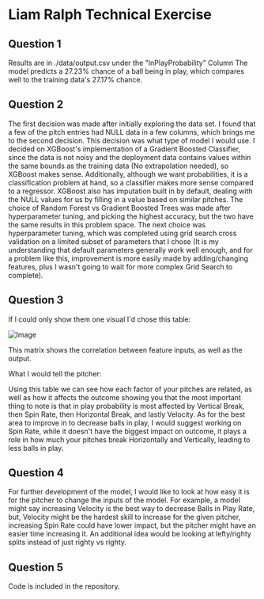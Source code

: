 # Liam Ralph Technical Exercise

## Question 1
Results are in ./data/output.csv under the "InPlayProbability" Column
The model predicts a 27.23% chance of a ball being in play, which compares well to the training data's 27.17% chance.

## Question 2
The first decision was made after initially exploring the data set. I found that a few of the pitch entries had NULL data in a few columns, which brings me to the second decision. This decision was what type of model I would use. I decided on XGBoost's implementation of a Gradient Boosted Classifier, since the data is not noisy and the deployment data contains values within the same bounds as the training data (No extrapolation needed), so XGBoost makes sense. Additionally, although we want probabilities, it is a classification problem at hand, so a classifier makes more sense compared to a regressor. XGBoost also has imputation built in by default, dealing with the NULL values for us by filling in a value based on similar pitches. The choice of Random Forest vs Gradient Boosted Trees was made after hyperparameter tuning, and picking the highest accuracy, but the two have the same results in this problem space. The next choice was hyperparameter tuning, which was completed using grid search cross validation on a limited subset of parameters that I chose (It is my understanding that default parameters generally work well enough, and for a problem like this, improvement is more easily made by adding/changing features, plus I wasn't going to wait for more complex Grid Search to complete).

## Question 3
If I could only show them one visual I'd chose this table:

![Image](https://i.imgur.com/ekGYVa7.png)

This matrix shows the correlation between feature inputs, as well as the output.

What I would tell the pitcher:

Using this table we can see how each factor of your pitches are related, as well as how it affects the outcome showing you that the most important thing to note is that in play probability is most affected by Vertical Break, then Spin Rate, then Horizontal Break, and lastly Velocity. As for the best area to improve in to decrease balls in play, I would suggest working on Spin Rate, while it doesn't have the biggest impact on outcome, it plays a role in how much your pitches break Horizontally and Vertically, leading to less balls in play.

## Question 4
For further development of the model, I would like to look at how easy it is for the pitcher to change the inputs of the model. For example, a model might say increasing Velocity is the best way to decrease Balls in Play Rate, but, Velocity might be the hardest skill to increase for the given pitcher, increasing Spin Rate could have lower impact, but the pitcher might have an easier time increasing it. An additional idea would be looking at lefty/righty splits instead of just righty vs righty.

## Question 5
Code is included in the repository.
